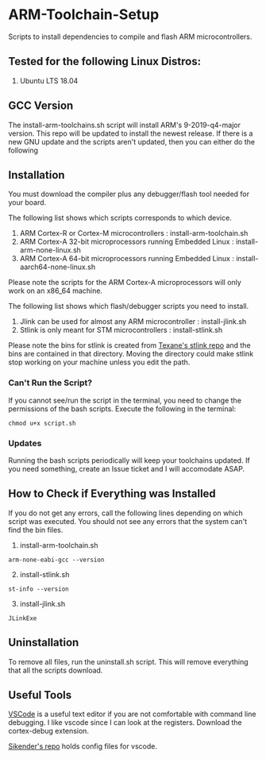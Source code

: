 # ARM-Toolchain-Setup
Scripts to install dependencies to compile and flash ARM microcontrollers.

## Tested for the following Linux Distros:
1. Ubuntu LTS 18.04

## GCC Version
The install-arm-toolchains.sh script will install ARM's 9-2019-q4-major version. This repo will be updated to install the newest release. If there is a new GNU update and the scripts aren't updated, then you can either do the following

## Installation
You must download the compiler plus any debugger/flash tool needed for your board.

The following list shows which scripts corresponds to which device.
1. ARM Cortex-R or Cortex-M microcontrollers : install-arm-toolchain.sh
2. ARM Cortex-A 32-bit microprocessors running Embedded Linux : install-arm-none-linux.sh
3. ARM Cortex-A 64-bit microprocessors running Embedded Linux : install-aarch64-none-linux.sh

Please note the scripts for the ARM Cortex-A microprocessors will only work on an x86_64 machine.

The following list shows which flash/debugger scripts you need to install.
1. Jlink can be used for almost any ARM microcontroller : install-jlink.sh
2. Stlink is only meant for STM microcontrollers : install-stlink.sh

Please note the bins for stlink is created from [Texane's stlink repo](https://github.com/texane/stlink) and the bins are contained in that directory. Moving the directory could make stlink stop working on your machine unless you edit the path.

### Can't Run the Script?
If you cannot see/run the script in the terminal, you need to change the permissions of the bash scripts. Execute the following in the terminal:
```
chmod u+x script.sh
```

### Updates
Running the bash scripts periodically will keep your toolchains updated. If you need something, create an Issue ticket and I will accomodate ASAP.

## How to Check if Everything was Installed
If you do not get any errors, call the following lines depending on which script was executed. You should not see any errors that the system can't find the bin files.
1. install-arm-toolchain.sh
```
arm-none-eabi-gcc --version
```
2. install-stlink.sh
```
st-info --version
```
3. install-jlink.sh
```
JLinkExe
```

## Uninstallation
To remove all files, run the uninstall.sh script. This will remove everything that all the scripts download.

## Useful Tools
[VSCode](https://code.visualstudio.com/) is a useful text editor if you are not comfortable with command line debugging. I like vscode since I can look at the registers. Download the cortex-debug extension.

[Sikender's repo](https://github.com/kendiser5000/Visual-Studio-Code-Config-Microcontrollers) holds config files for vscode.